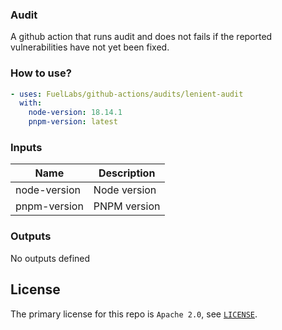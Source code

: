 ### Audit

A github action that runs audit and does not fails if the reported vulnerabilities have not yet been fixed.

### How to use?

```yml
- uses: FuelLabs/github-actions/audits/lenient-audit
  with:
    node-version: 18.14.1
    pnpm-version: latest
```

### Inputs

| Name         | Description  |
| ------------ | ------------ |
| node-version | Node version |
| pnpm-version | PNPM version |

### Outputs

No outputs defined

## License

The primary license for this repo is `Apache 2.0`, see [`LICENSE`](../../LICENSE.md).

